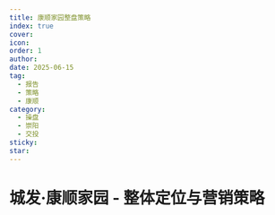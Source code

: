 ```yaml
---
title: 康顺家园整盘策略
index: true
cover: 
icon: 
order: 1
author: 
date: 2025-06-15
tag:
  - 报告
  - 策略
  - 康顺
category:
  - 操盘
  - 崇阳
  - 交投
sticky: 
star: 
---
```


# 城发·康顺家园 - 整体定位与营销策略

<PDF url="https://pan.811520.xyz/daoyi/城发-康顺家园-整体定位与营销策略.pdf" />
